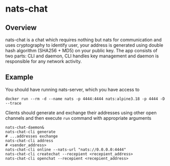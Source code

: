 # nats-chat

## Overview

nats-chat is a chat which requires nothing but nats for communication and uses
cryptography to identify user, your address is generated using double hash
algorithm (SHA256 + MD5) on your public key. The app consists of two parts: CLI
and daemon, CLI handles key management and daemon is responsible for any network
activity.

## Example

You should have running nats-server, which you have access to

```
docker run --rm -d --name nats -p 4444:4444 nats:alpine3.18 -p 4444 -D --trace
```

Clients should generate and exchange their addresses using other open channels and
then execute `run` command with appropriate arguments

```
nats-chat-daemon&
nats-chat-cli generate
# ...addresses exchange
nats-chat-cli address
# <sender_address>
nats-chat-cli online --nats-url "nats://0.0.0.0:4444"
nats-chat-cli createchat --recepient <recepient_address> 
nats-chat-cli openchat --recepient <recepient_address> 
```
